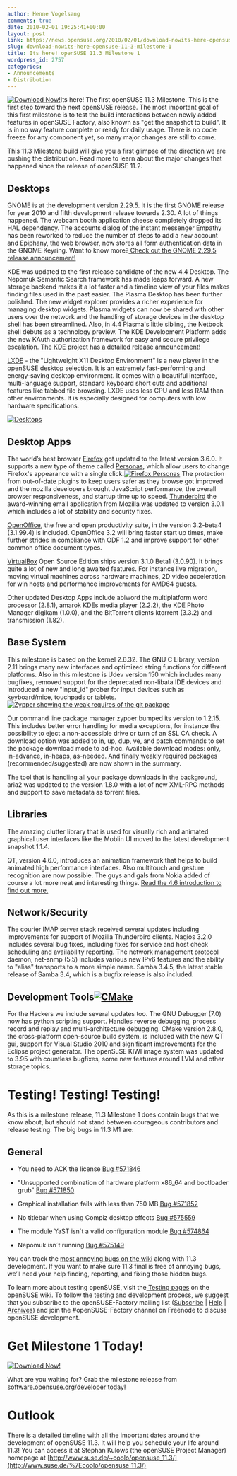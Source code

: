 ```yaml
---
author: Henne Vogelsang
comments: true
date: 2010-02-01 19:25:41+00:00
layout: post
link: https://news.opensuse.org/2010/02/01/download-nowits-here-opensuse-11-3-milestone-1/
slug: download-nowits-here-opensuse-11-3-milestone-1
title: Its here! openSUSE 11.3 Milestone 1
wordpress_id: 2757
categories:
- Announcements
- Distribution
---
```


[![Download Now!](/wp-content/uploads/2010/02/31.png)](http://software.opensuse.org/developer)Its here! The first openSUSE 11.3 Milestone. This is the first step toward the next openSUSE release. The most important goal of this first milestone is to test the build interactions between newly added features in openSUSE Factory, also known as "get the snapshot to build". It is in no way feature complete or ready for daily usage. There is no code freeze for any component yet, so many major changes are still to come.

This 11.3 Milestone build will give you a first glimpse of the direction we are pushing the distribution. Read more to learn about the major changes that happened since the release of openSUSE 11.2.

<!-- more -->


## Desktops


GNOME is at the development version 2.29.5. It is the first GNOME release for year 2010 and fifth development release towards 2.30. A lot of things happened. The webcam booth application cheese completely dropped its HAL dependency. The accounts dialog of the instant messenger Empathy has been reworked to reduce the number of steps to add a new account and Epiphany, the web browser, now stores all form authentication data in the GNOME Keyring. Want to know more?[ Check out the GNOME 2.29.5 release announcement!](http://mail.gnome.org/archives/devel-announce-list/2010-January/msg00002.html)

KDE was updated to the first release candidate of the new 4.4 Desktop. The Nepomuk Semantic Search framework has made leaps forward. A new storage backend makes it a lot faster and a timeline view of your files makes finding files used in the past easier. The Plasma Desktop has been further polished. The new widget explorer provides a richer experience for managing desktop widgets. Plasma widgets can now be shared with other users over the network and the handling of storage devices in the desktop shell has been streamlined. Also, in 4.4 Plasma's little sibling, the Netbook shell debuts as a technology preview. The KDE Development Platform adds the new KAuth authorization framework for easy and secure privilege escalation. [The KDE project has a detailed release announcement!](http://www.kde.org/announcements/announce-4.4-rc1.php)

[LXDE](http://en.opensuse.org/Lxde) - the "Lightweight X11 Desktop Environment" is a new player in the openSUSE desktop selection. It is an extremely fast-performing and energy-saving desktop environment. It comes with a beautiful interface, multi-language support, standard keyboard short cuts and additional features like tabbed file browsing. LXDE uses less CPU and less RAM than other environments. It is especially designed for computers with low hardware specifications.


[![Desktops](/wp-content/uploads/2010/02/desktops1.png)](/wp-content/uploads/2010/02/desktops1.png)





## Desktop Apps


The world’s best browser [Firefox](http://getfirefox.com) got updated to the latest version 3.6.0. It supports a new type of theme called [Personas](http://www.getpersonas.com/), which allow users to change Firefox's appearance with a single click.[![Firefox Personas](/wp-content/uploads/2010/02/firefox_personas.png)](/wp-content/uploads/2010/02/firefox_personas.png) The protection from out-of-date plugins to keep users safer as they browse got improved and the mozilla developers brought JavaScript performance, the overall browser responsiveness, and startup time up to speed. [Thunderbird](http://getthunderbird.com) the award-winning email application from Mozilla was updated to version 3.0.1 which includes a lot of stability and security fixes.

[OpenOffice](http://www.openoffice.org/), the free and open productivity suite, in the version 3.2-beta4 (3.1.99.4) is included. OpenOffice 3.2 will bring faster start up times, make further strides in compliance with ODF 1.2 and improve support for other common office document types.




[VirtualBox](http://www.virtualbox.org/) Open Source Edition ships version 3.1.0 Beta1 (3.0.90). It  brings quite a lot of new and long awaited features. For instance live migration, moving virtual machines across hardware machines, 2D video acceleration for win hosts and performance improvements for AMD64 guests.

Other updated Desktop Apps include abiword the multiplatform word processor (2.8.1), amarok KDEs media player (2.2.2), the KDE Photo Manager digikam (1.0.0), and the BitTorrent clients ktorrent (3.3.2) and transmission (1.82).


## Base System


This milestone is based on the kernel 2.6.32. The GNU C Library, version 2.11 brings many new interfaces and optimized string functions for different platforms.  Also in this milestone is Udev version 150 which includes many bugfixes, removed  support for the deprecated non-libata IDE devices and introduced a new "input_id" prober for input devices such as keyboard/mice, touchpads or tablets.
[![Zypper showing the weak requires of the git package](/wp-content/uploads/2010/02/zypper1.png)](/wp-content/uploads/2010/02/zypper1.png)

Our command line package manager zypper bumped its version to 1.2.15. This includes better error handling for media exceptions, for instance the possibility to eject a non-accessible drive or turn of an SSL CA check. A download option was added to in, up, dup, ve, and patch commands to set the package download mode to ad-hoc. Available download modes: only, in-advance, in-heaps, as-needed. And finally weakly required packages (recommended/suggested) are now shown in the summary.

The tool that is handling all your package downloads in the background, aria2 was updated to the version 1.8.0 with a lot of new XML-RPC methods and support to save metadata as torrent files.


## Libraries


The amazing clutter library that is used for visually rich and animated graphical user interfaces like the Moblin UI moved to the latest development snapshot 1.1.4.

QT, version 4.6.0, introduces an animation framework that helps to build animated high performance interfaces. Also multitouch and gesture recognition are now possible. The guys and gals from Nokia added of course a lot more neat and interesting things. [Read the 4.6 introduction to find out more.](http://doc.qt.nokia.com/4.6/qt4-6-intro.html)


## Network/Security


The courier IMAP server stack received several updates including improvements for support of Mozilla Thunderbird clients. Nagios 3.2.0 includes several bug fixes, including fixes for service and host check scheduling and availability reporting. The network management protocol daemon, net-snmp (5.5) includes various new IPv6 features and the ability to "alias" transports to a more simple name.   Samba 3.4.5, the latest stable release of Samba 3.4, which is a bugfix release is also included.


## Development Tools[![CMake](/wp-content/uploads/2010/02/cmake.png)](/wp-content/uploads/2010/02/cmake.png)


For the Hackers we include several updates too. The GNU Debugger (7.0) now has python scripting support. Handles reverse debugging, process record and replay and multi-architecture debugging. CMake version 2.8.0, the cross-platform open-source build system, is included with the new QT gui, support for Visual Studio 2010 and significant improvements for the Eclipse project generator. The openSuSE KIWI image system was updated to 3.95 with countless bugfixes, some new features around LVM and other storage topics.


# Testing! Testing! Testing!


As this is a milestone release, 11.3 Milestone 1 does contain bugs that we know about, but should not stand between courageous contributors and release testing. The big bugs in 11.3 M1 are:


## General 





	
  * You need to ACK the license [Bug #571846](https://bugzilla.novell.com/show_bug.cgi?id=571846)

	
  * "Unsupported combination of hardware platform x86_64 and bootloader grub" [Bug #571850](https://bugzilla.novell.com/show_bug.cgi?id=571850)

	
  * Graphical installation fails with less than 750 MB [Bug #571852](https://bugzilla.novell.com/show_bug.cgi?id=571852)

	
  * No titlebar when using Compiz desktop effects [Bug #575559](https://bugzilla.novell.com/show_bug.cgi?id=575559)

	
  * The module YaST isn´t a valid configuration module [Bug #574864](https://bugzilla.novell.com/show_bug.cgi?id=574864)

	
  * Nepomuk isn´t running [Bug #575149](https://bugzilla.novell.com/show_bug.cgi?id=575149)


You can track the [most annoying bugs on the wiki](http://en.opensuse.org/Bugs:Most_Annoying_Bugs_11.3_dev) along with 11.3 development. If you want to make sure 11.3 final is free of annoying bugs, we’ll need your help finding, reporting, and fixing those hidden bugs.

To learn more about testing openSUSE, visit the[ Testing pages](http://en.opensuse.org/Testing) on the openSUSE wiki. To follow the testing and development process, we suggest that you subscribe to the openSUSE-Factory mailing list ([Subscribe](mailto:opensuse-factory+subscribe@opensuse.org) | [Help](mailto:opensuse-factory+help@opensuse.org) | [Archives](http://lists.opensuse.org/opensuse-factory/)) and join the #openSUSE-Factory channel on Freenode to discuss openSUSE development.


# Get Milestone 1 Today!




[![Download Now!](/wp-content/uploads/2010/02/milestone1_113.png)](http://software.opensuse.org/developer)




What are you waiting for? Grab the milestone release from [software.opensuse.org/developer](http://software.opensuse.org/developer) today!





# Outlook


There is a detailed timeline with all the important dates around the development of openSUSE 11.3. It will help you schedule your life around 11.3! You can access it at Stephan Kulows (the openSUSE Project Manager) homepage at [http://www.suse.de/~coolo/opensuse_11.3/](http://www.suse.de/%7Ecoolo/opensuse_11.3/)
